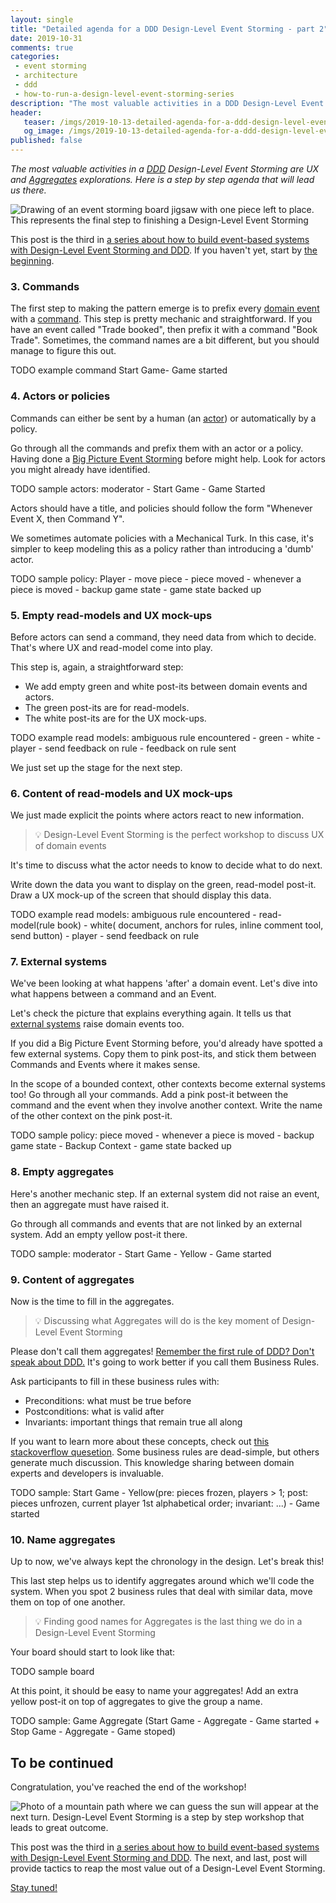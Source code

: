```yaml
---
layout: single
title: "Detailed agenda for a DDD Design-Level Event Storming - part 2"
date: 2019-10-31
comments: true
categories:
 - event storming
 - architecture
 - ddd
 - how-to-run-a-design-level-event-storming-series
description: "The most valuable activities in a DDD Design-Level Event Storming are UX and Aggregates explorations. Here is a step by step agenda that will lead us there. The chain of events helps us to define good UXes. Discussing business rules, then grouping them leads us to good Aggregate Names."
header:
   teaser: /imgs/2019-10-13-detailed-agenda-for-a-ddd-design-level-event-storming-part-2/design-level-event-storming-last-piece-teaser.jpeg
   og_image: /imgs/2019-10-13-detailed-agenda-for-a-ddd-design-level-event-storming-part-2/design-level-event-storming-last-piece-og.jpeg
published: false
---
```

_The most valuable activities in a [DDD](https://en.wikipedia.org/wiki/Domain-driven_design) Design-Level Event Storming are UX and [Aggregates](https://martinfowler.com/bliki/DDD_Aggregate.html) explorations. Here is a step by step agenda that will lead us there._

![Drawing of an event storming board jigsaw with one piece left to place. This represents the final step to finishing a Design-Level Event Storming]({{site.url}}/imgs/2019-10-13-detailed-agenda-for-a-ddd-design-level-event-storming-part-2/design-level-event-storming-last-piece.jpeg)

This post is the third in [a series about how to build event-based systems with Design-Level Event Storming and DDD]({{site.url}}/categories/#how-to-run-a-design-level-event-storming-series). If you haven't yet, start by [the beginning]({{site.url}}/why-should-we-use-design-level-event-storming-for-ddd/).

### 3. Commands

The first step to making the pattern emerge is to prefix every [domain event](https://martinfowler.com/eaaDev/DomainEvent.html) with a [command](https://en.wikipedia.org/wiki/Command_pattern). This step is pretty mechanic and straightforward. If you have an event called "Trade booked", then prefix it with a command "Book Trade". Sometimes, the command names are a bit different, but you should manage to figure this out.

TODO example command Start Game- Game started

### 4. Actors or policies

Commands can either be sent by a human (an [actor]({{site.url}}/detailed-agenda-of-a-ddd-big-picture-event-storming-part-2/)) or automatically by a policy.

Go through all the commands and prefix them with an actor or a policy. Having done a [Big Picture Event Storming]({{site.url}}/detailed-agenda-of-a-ddd-big-picture-event-storming-part-1/) before might help. Look for actors you might already have identified.

TODO sample actors: moderator - Start Game - Game Started

Actors should have a title, and policies should follow the form "Whenever Event X, then Command Y".

We sometimes automate policies with a Mechanical Turk. In this case, it's simpler to keep modeling this as a policy rather than introducing a 'dumb' actor.

TODO sample policy: Player - move piece - piece moved - whenever a piece is moved - backup game state - game state backed up

### 5. Empty read-models and UX mock-ups

Before actors can send a command, they need data from which to decide. That's where UX and read-model come into play.

This step is, again, a straightforward step:

*   We add empty green and white post-its between domain events and actors. 
*   The green post-its are for read-models. 
*   The white post-its are for the UX mock-ups.

TODO example read models: ambiguous rule encountered - green - white - player - send feedback on rule - feedback on rule sent

We just set up the stage for the next step.

### 6. Content of read-models and UX mock-ups

We just made explicit the points where actors react to new information.

> 💡 Design-Level Event Storming is the perfect workshop to discuss UX of domain events

It's time to discuss what the actor needs to know to decide what to do next.

Write down the data you want to display on the green, read-model post-it. Draw a UX mock-up of the screen that should display this data.

TODO example read models: ambiguous rule encountered - read-model(rule book) - white( document, anchors for rules, inline comment tool, send button) - player - send feedback on rule

### 7. External systems

We've been looking at what happens 'after' a domain event. Let's dive into what happens between a command and an Event.

Let's check the picture that explains everything again. It tells us that [external systems]({{site.url}}/detailed-agenda-of-a-ddd-big-picture-event-storming-part-2/) raise domain events too.

If you did a Big Picture Event Storming before, you'd already have spotted a few external systems. Copy them to pink post-its, and stick them between Commands and Events where it makes sense.

In the scope of a bounded context, other contexts become external systems too! Go through all your commands. Add a pink post-it between the command and the event when they involve another context. Write the name of the other context on the pink post-it.

TODO sample policy: piece moved - whenever a piece is moved - backup game state - Backup Context - game state backed up

### 8. Empty aggregates

Here's another mechanic step. If an external system did not raise an event, then an aggregate must have raised it.

Go through all commands and events that are not linked by an external system. Add an empty yellow post-it there.

TODO sample: moderator - Start Game - Yellow - Game started

### 9. Content of aggregates

Now is the time to fill in the aggregates.

> 💡 Discussing what Aggregates will do is the key moment of Design-Level Event Storming

Please don't call them aggregates! [Remember the first rule of DDD? Don't speak about DDD.]({{site.url}}/how-to-use-event-storming-to-introduce-domain-driven-design/) It's going to work better if you call them Business Rules.

Ask participants to fill in these business rules with:

*   Preconditions: what must be true before
*   Postconditions: what is valid after
*   Invariants: important things that remain true all along

If you want to learn more about these concepts, check out [this stackoverflow quesetion](https://stackoverflow.com/questions/11331964/what-are-the-differences-pre-condition-post-condition-and-invariant-in-computer). Some business rules are dead-simple, but others generate much discussion. This knowledge sharing between domain experts and developers is invaluable.

TODO sample: Start Game - Yellow(pre: pieces frozen, players > 1; post: pieces unfrozen, current player 1st alphabetical order; invariant: ...) - Game started

### 10. Name aggregates

Up to now, we've always kept the chronology in the design. Let's break this!

This last step helps us to identify aggregates around which we'll code the system. When you spot 2 business rules that deal with similar data, move them on top of one another.

> 💡 Finding good names for Aggregates is the last thing we do in a Design-Level Event Storming

Your board should start to look like that:

TODO sample board

At this point, it should be easy to name your aggregates! Add an extra yellow post-it on top of aggregates to give the group a name.

TODO sample: Game Aggregate (Start Game - Aggregate - Game started + Stop Game - Aggregate - Game stoped)

## To be continued

Congratulation, you've reached the end of the workshop!

![Photo of a mountain path where we can guess the sun will appear at the next turn. Design-Level Event Storming is a step by step workshop that leads to great outcome.]({{site.url}}/imgs/2019-10-13-detailed-agenda-for-a-ddd-design-level-event-storming-part-2/end-of-the-path.jpg)

This post was the third in [a series about how to build event-based systems with Design-Level Event Storming and DDD]({{site.url}}/categories/#how-to-run-a-design-level-event-storming-series). The next, and last, post will provide tactics to reap the most value out of a Design-Level Event Storming.

[Stay tuned!](http://eepurl.com/dxKE95)